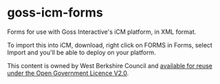 goss-icm-forms
==============
Forms for use with Goss Interactive's iCM platform, in XML format.

To import this into iCM, download, right click on FORMS in Forms, select Import and you'll be able to deploy on your platform.

This content is owned by West Berkshire Council and [available for reuse under the Open Government Licence V2.0](http://www.nationalarchives.gov.uk/doc/open-government-licence/version/2/).

